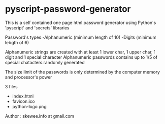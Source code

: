 # pyscript-password-generator
This is a self contained one page html password generator using Python's 'pyscript' and 'secrets' libraries

Password's types 
-Alphanumeric  (minimum length of 10)
-Digits (minimum lebgth of 6)

Alphanumeric strings are created with at least 1 lower char, 1 upper char, 1 digit and 1 special character
Alphanumeric passwords contains up to 1/5 of special chatacters randomly generated

The size limit of the passwords is only determined by the computer memory and processor's power

3 files
- index.html
- favicon.ico
- python-logo.png

Author : skewee.info at gmail.com
